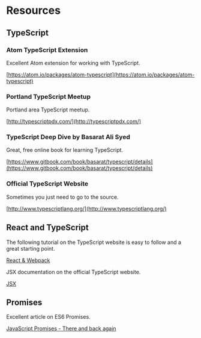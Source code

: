 
# Resources

## TypeScript

### Atom TypeScript Extension

Excellent Atom extension for working with TypeScript.

[https://atom.io/packages/atom-typescript](https://atom.io/packages/atom-typescript)

### Portland TypeScript Meetup

Portland area TypeScript meetup.

[http://typescriptpdx.com/](http://typescriptpdx.com/)

### TypeScript Deep Dive by Basarat Ali Syed

Great, free online book for learning TypeScript.

[https://www.gitbook.com/book/basarat/typescript/details](https://www.gitbook.com/book/basarat/typescript/details)

### Official TypeScript Website

Sometimes you just need to go to the source.

[http://www.typescriptlang.org/](http://www.typescriptlang.org/)

## React and TypeScript

The following tutorial on the TypeScript website is easy to follow and a great starting point.

[React & Webpack](https://www.typescriptlang.org/docs/handbook/react-&-webpack.html)

JSX documentation on the official TypeScript website.

[JSX](https://www.typescriptlang.org/docs/handbook/jsx.html)

## Promises

Excellent article on ES6 Promises.

[JavaScript Promises - There and back again](http://www.html5rocks.com/en/tutorials/es6/promises/)
